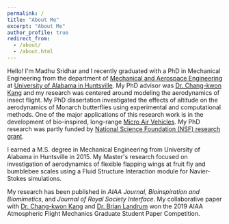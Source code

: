 ```yaml
---
permalink: /
title: "About Me"
excerpt: "About Me"
author_profile: true
redirect_from: 
  - /about/
  - /about.html
---
```


Hello! I'm Madhu Sridhar and I recently graduated with a PhD in Mechanical Engineering from the department of [Mechanical and Aerospace Engineering](https://www.uah.edu/eng/departments/mae) at [University of Alabama in Huntsville](https://www.uah.edu/). My PhD advisor was [Dr. Chang-kwon Kang](https://www.uah.edu/eng/faculty-staff/chang-kwon-kang) and my research was centered around modeling the aerodynamics of insect flight. My PhD dissertation investigated the effects of altitude on the aerodynamics of Monarch butterflies using experimental and computational methods. One of the major applications of this research work is in the development of bio-inspired, long-range [Micro Air Vehicles](https://en.wikipedia.org/wiki/Micro_air_vehicle). My PhD research was partly funded by [National Science Foundation (NSF) research grant](https://www.uah.edu/news/research/nsf-grant-will-help-fund-engineering-professors-research-of-bio-inspired-micro-air-vehicles). 

I earned a M.S. degree in Mechanical Engineering from University of Alabama in Huntsville in 2015. My Master's research focused on investigation of aerodynamics of flexible flapping wings at fruit fly and bumblebee scales using a Fluid Structure Interaction module for Navier-Stokes simulations. 

My research has been published in <i> AIAA Journal, Bioinspiration and Biomimetics</i>, and <i>Journal of Royal Society Interface</i>. My collaborative paper with [Dr. Chang-kwon Kang](https://butterfly.uah.edu/) and [Dr. Brian Landrum](https://www.uah.edu/eng/faculty-staff/d-brian-landrum) won the 2019 AIAA Atmospheric Flight Mechanics Graduate Student Paper Competition.
